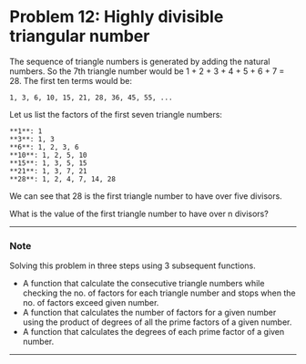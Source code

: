# Problem 12: Highly divisible triangular number

The sequence of triangle numbers is generated by adding the natural numbers. So the 7th triangle number would be 1 + 2 + 3 + 4 + 5 + 6 + 7 = 28. The first ten terms would be:

```
1, 3, 6, 10, 15, 21, 28, 36, 45, 55, ...
```

Let us list the factors of the first seven triangle numbers:

```
**1**: 1
**3**: 1, 3
**6**: 1, 2, 3, 6
**10**: 1, 2, 5, 10
**15**: 1, 3, 5, 15
**21**: 1, 3, 7, 21
**28**: 1, 2, 4, 7, 14, 28
```

We can see that 28 is the first triangle number to have over five divisors.

What is the value of the first triangle number to have over n divisors?

---

### Note

Solving this problem in three steps using 3 subsequent functions.

- A function that calculate the consecutive triangle numbers while checking the no. of factors for each triangle number and stops when the no. of factors exceed given number.
- A function that calculates the number of factors for a given number using the product of degrees of all the prime factors of a given number.
- A function that calculates the degrees of each prime factor of a given number.

---
